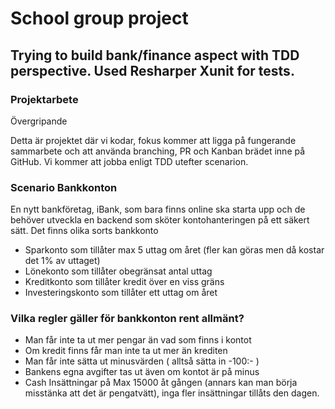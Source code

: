 # School group project

## Trying to build bank/finance aspect with TDD perspective. Used Resharper Xunit for tests.





### Projektarbete

Övergripande

Detta är projektet där vi kodar, fokus kommer att ligga på fungerande sammarbete och att använda branching, PR och Kanban brädet inne på GitHub.
Vi kommer att jobba enligt TDD utefter scenarion.

### Scenario Bankkonton

En nytt bankföretag, iBank, som bara finns online ska starta upp och de behöver utveckla en backend som sköter kontohanteringen på ett säkert sätt.
Det finns olika sorts bankkonto

- Sparkonto som tillåter max 5 uttag om året (fler kan göras men då kostar det 1% av uttaget)
- Lönekonto som tillåter obegränsat antal uttag
- Kreditkonto som tillåter kredit över en viss gräns
- Investeringskonto som tillåter ett uttag om året

### Vilka regler gäller för bankkonton rent allmänt?

- Man får inte ta ut mer pengar än vad som finns i kontot
- Om kredit finns får man inte ta ut mer än krediten
- Man får inte sätta ut minusvärden ( alltså sätta in -100:- )
- Bankens egna avgifter tas ut även om kontot är på minus
- Cash Insättningar på Max 15000 åt gången (annars kan man börja misstänka att det är pengatvätt), inga fler insättningar tillåts den dagen.
